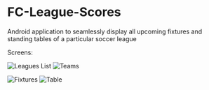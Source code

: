 # FC-League-Scores
Android application to seamlessly display all upcoming fixtures and standing tables of a particular soccer league

Screens:

![Leagues List](Footballscore/images/Leagues.png)      ![Teams](Footballscore/images/Teams.png)

![Fixtures](Footballscore/images/Fixtures.png)         ![Table](Footballscore/images/Table.png)


